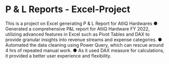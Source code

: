 # P  & L Reports - Excel-Project
This is a project on Excel generating P & L Report for AtliQ Hardwares
●	Generated a comprehensive P&L report for AtliQ Hardware FY 2022, utilizing advanced features in Excel such as Pivot Tables and DAX to provide granular insights into revenue streams and expense categories.
●	Automated the data cleaning using Power Query, which can rescue around 4 hrs of repeated manual work.
●	As it used DAX measure for calculations, it provided a better user experience and flexibility.
